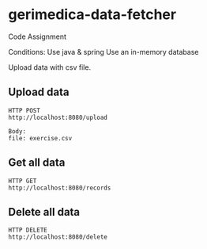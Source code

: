 # gerimedica-data-fetcher
Code Assignment

Conditions: 
Use java & spring
Use an in-memory database

Upload data with csv file.


## Upload data
```
HTTP POST
http://localhost:8080/upload

Body:
file: exercise.csv
```

## Get all data
```
HTTP GET
http://localhost:8080/records
```

## Delete all data
```
HTTP DELETE
http://localhost:8080/delete
```

